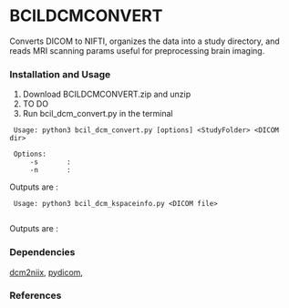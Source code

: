 # BCILDCMCONVERT

Converts DICOM to NIFTI, organizes the data into a study directory, and reads MRI scanning params useful for preprocessing brain imaging.

### Installation and Usage
1. Download BCILDCMCONVERT.zip and unzip
2. TO DO
3. Run bcil_dcm_convert.py in the terminal

``` 
 Usage: python3 bcil_dcm_convert.py [options] <StudyFolder> <DICOM dir>
 
 Options:
     -s       :
     -n       : 
```

Outputs are :


``` 
 Usage: python3 bcil_dcm_kspaceinfo.py <DICOM file>
 
```

Outputs are :

### Dependencies
[dcm2niix][], [pydicom][],

[dcm2niix]: https://github.com/rordenlab/dcm2niix "dcm2niix"
[pydicom]: https://github.com/pydicom/pydicom "pydicom"

### References
